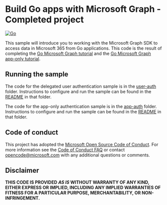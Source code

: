 # Build Go apps with Microsoft Graph - Completed project

[![Go](https://github.com/microsoftgraph/msgraph-training-go/workflows/Go/badge.svg)](https://github.com/microsoftgraph/msgraph-training-go/actions/workflows/go.yml)

This sample will introduce you to working with the Microsoft Graph SDK to access data in Microsoft 365 from Go applications. This code is the result of completing the [Go Microsoft Graph tutorial](https://learn.microsoft.com/graph/tutorials/go) and the [Go Microsoft Graph app-only tutorial](https://learn.microsoft.com/graph/tutorials/go-app-only).

## Running the sample

The code for the delegated user authentication sample is in the [user-auth](user-auth) folder. Instructions to configure and run the sample can be found in the [README](user-auth/README.md) in that folder.

The code for the app-only authentication sample is in the [app-auth](app-auth) folder. Instructions to configure and run the sample can be found in the [README](app-auth/README.md) in that folder.

## Code of conduct

This project has adopted the [Microsoft Open Source Code of Conduct](https://opensource.microsoft.com/codeofconduct/). For more information see the [Code of Conduct FAQ](https://opensource.microsoft.com/codeofconduct/faq/) or contact [opencode@microsoft.com](mailto:opencode@microsoft.com) with any additional questions or comments.

## Disclaimer

**THIS CODE IS PROVIDED _AS IS_ WITHOUT WARRANTY OF ANY KIND, EITHER EXPRESS OR IMPLIED, INCLUDING ANY IMPLIED WARRANTIES OF FITNESS FOR A PARTICULAR PURPOSE, MERCHANTABILITY, OR NON-INFRINGEMENT.**
